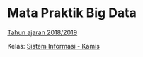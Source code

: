 # Mata Praktik Big Data

[Tahun ajaran 2018/2019](2018-2019)

Kelas: [Sistem Informasi - Kamis](2018-2019/praktik-kamis.md)


